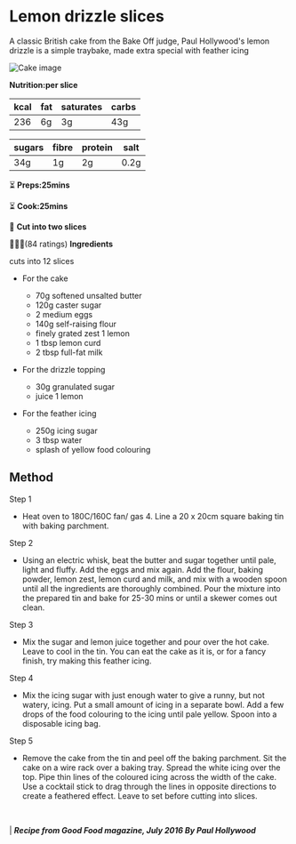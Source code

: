 # **Lemon drizzle slices**

A classic British cake from the Bake Off judge, Paul Hollywood's lemon drizzle is a simple traybake, made extra special with feather icing


![Cake image](https://images.immediate.co.uk/production/volatile/sites/30/2020/08/lemon-drizzle-slices-ef377c7.jpg?quality=90&webp=true&resize=300,272)

**Nutrition:per slice**


kcal|fat|saturates|carbs|
----|---|---------|-----|
236 |6g |3g       |43g  |

sugars|fibre|protein|salt|
------|-----|--------|---|
|34g  |1g   |2g   |0.2g  |

:hourglass_flowing_sand:
**Preps:25mins**

:hourglass_flowing_sand:
**Cook:25mins**

:hocho:
**Cut into two slices**

:star2::star2::star2:(84 ratings)
**Ingredients**

cuts into 12 slices

- For the cake
  - 70g softened unsalted butter
  - 120g caster sugar
  - 2 medium eggs
  - 140g self-raising flour
  -  finely grated zest 1 lemon
  - 1 tbsp lemon curd
  - 2 tbsp full-fat milk

- For the drizzle topping
  - 30g granulated sugar
  - juice 1 lemon

- For the feather icing
  - 250g icing sugar
  - 3 tbsp water
  - splash of yellow food colouring

## **Method**

  Step 1
-  Heat oven to 180C/160C fan/ gas 4. Line a 20 x 20cm square baking tin with baking parchment.

Step 2

- Using an electric whisk, beat the butter and sugar together until pale, light and fluffy. Add the eggs and mix again. Add the flour, baking powder, lemon zest, lemon curd and milk, and mix with a wooden spoon until all the ingredients are thoroughly combined. Pour the mixture into the prepared tin and bake for 25-30 mins or until a skewer comes out clean.
  
Step 3

-  Mix the sugar and lemon juice together and pour over the hot cake. Leave to cool in the tin. You can eat the cake as it is, or for a fancy finish, try making this feather icing.
  
  Step 4

  - Mix the icing sugar with just enough water to give a runny, but not watery, icing. Put a small amount of icing in a separate bowl. Add a few drops of the food colouring to the icing until pale yellow. Spoon into a disposable icing bag.
  
  Step 5

  - Remove the cake from the tin and peel off the baking parchment. Sit the cake on a wire rack over a baking tray. Spread the white icing over the top. Pipe thin lines of the coloured icing across the width of the cake. Use a cocktail stick to drag through the lines in opposite directions to create a feathered effect. Leave to set before cutting into slices.
<br>

  | ***Recipe from Good Food magazine, July 2016
   By Paul Hollywood***


